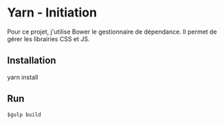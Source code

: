 # Yarn - Initiation
Pour ce projet, j'utilise Bower le gestionnaire de dépendance.
Il permet de gérer les librairies CSS et JS.

## Installation

yarn install

## Run

````
$gulp build
````